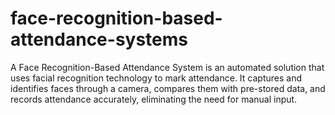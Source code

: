 # face-recognition-based-attendance-systems
A Face Recognition-Based Attendance System is an automated solution that uses facial recognition technology to mark attendance. It captures and identifies faces through a camera, compares them with pre-stored data, and records attendance accurately, eliminating the need for manual input.
